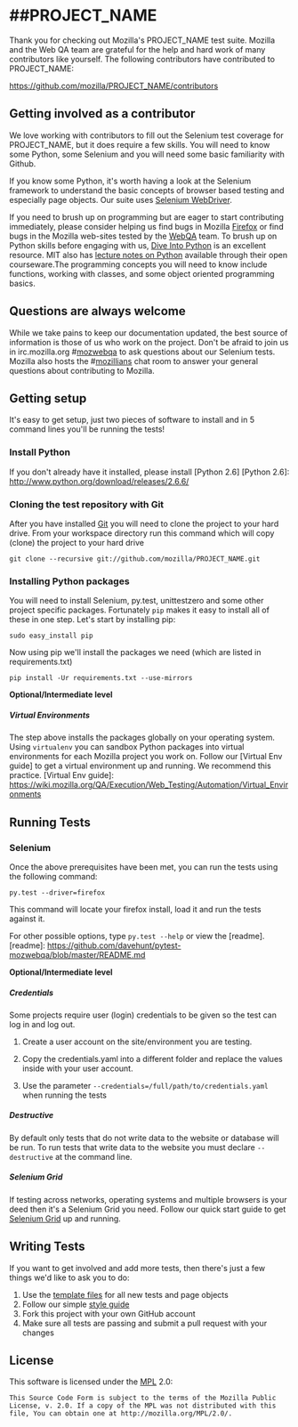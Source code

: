 ##PROJECT_NAME
=====================
Thank you for checking out Mozilla's PROJECT_NAME test suite. Mozilla and the Web QA team are grateful for the help and hard work of many contributors like yourself.
The following contributors have contributed to PROJECT_NAME:

https://github.com/mozilla/PROJECT_NAME/contributors

Getting involved as a contributor
------------------------------------------
We love working with contributors to fill out the Selenium test coverage for PROJECT_NAME, but it does require a few skills. You will need to know some Python, some Selenium and you will need some basic familiarity with Github.

If you know some Python, it's worth having a look at the Selenium framework to understand the basic concepts of browser based testing and especially page objects. Our suite uses [Selenium WebDriver][webdriver].

If you need to brush up on programming but are eager to start contributing immediately, please consider helping us find bugs in Mozilla [Firefox][firefox] or find bugs in the Mozilla web-sites tested by the [WebQA][webqa] team. To brush up on Python skills before engaging with us, [Dive Into Python][dive] is an excellent resource. MIT also has [lecture notes on Python][mit] available through their open courseware.The programming concepts you will need to know include functions, working with classes, and some object oriented programming basics. 

[mit]: http://ocw.mit.edu/courses/electrical-engineering-and-computer-science/6-189-a-gentle-introduction-to-programming-using-python-january-iap-2011/
[dive]: http://www.diveintopython.net/toc/index.html
[webqa]: http://quality.mozilla.org/teams/web-qa/
[firefox]: http://quality.mozilla.org/teams/desktop-firefox/
[webdriver]: http://seleniumhq.org/docs/03_webdriver.html

Questions are always welcome
----------------------------
While we take pains to keep our documentation updated, the best source of information is those of us who work on the project.  Don't be afraid to join us in irc.mozilla.org #[mozwebqa] to ask questions about our Selenium tests.  Mozilla also hosts the #[mozillians] chat room to answer your general questions about contributing to Mozilla.

[mozwebqa]:http://02.chat.mibbit.com/?server=irc.mozilla.org&channel=#mozwebqa
[mozillians]:http://02.chat.mibbit.com/?server=irc.mozilla.org&channel=#mozillians

Getting setup
-------------
It's easy to get setup, just two pieces of software to install and in 5 command lines you'll be running the tests!

### Install Python
If you don't already have it installed, please install [Python 2.6]
[Python 2.6]: http://www.python.org/download/releases/2.6.6/

### Cloning the test repository with Git

After you have installed [Git] you will need to clone the project to your hard drive. From your workspace directory run this command which will copy (clone) the project to your hard drive

    git clone --recursive git://github.com/mozilla/PROJECT_NAME.git
[Git]: http://en.wikipedia.org/wiki/Git_%28software%29

### Installing Python packages
You will need to install Selenium, py.test, unittestzero and some other project specific packages. Fortunately `pip` makes it easy to install all of these in one step. Let's start by installing pip:

    sudo easy_install pip
    
Now using pip we'll install the packages we need (which are listed in requirements.txt)

    pip install -Ur requirements.txt --use-mirrors

__Optional/Intermediate level__

##### Virtual Environments
The step above installs the packages globally on your operating system. Using `virtualenv` you can sandbox Python packages into virtual environments for each Mozilla project you work on. Follow our [Virtual Env guide] to get a virtual environment up and running. We recommend this practice.
[Virtual Env guide]: https://wiki.mozilla.org/QA/Execution/Web_Testing/Automation/Virtual_Environments

Running Tests
-------------

### Selenium
Once the above prerequisites have been met, you can run the tests using the
following command:

    py.test --driver=firefox

This command will locate your firefox install, load it and run the tests against it.

For other possible options, type `py.test --help` or view the [readme].
[readme]: https://github.com/davehunt/pytest-mozwebqa/blob/master/README.md

__Optional/Intermediate level__

##### Credentials
Some projects require user (login) credentials to be given so the test can log in and log out.

1. Create a user account on the site/environment you are testing.

2. Copy the credentials.yaml into a different folder and replace the values inside with your user account.

3. Use the parameter `--credentials=/full/path/to/credentials.yaml` when running the tests

##### Destructive
By default only tests that do not write data to the website or database will be run.
To run tests that write data to the website you must declare `--destructive` at the command line.

##### Selenium Grid
If testing across networks, operating systems and multiple browsers is your deed then it's a Selenium Grid you need.
Follow our quick start guide to get [Selenium Grid] up and running.

[Selenium Grid]: https://github.com/mozilla/moz-grid-config/wiki/Quick-Start

Writing Tests
-------------
If you want to get involved and add more tests, then there's just a few things
we'd like to ask you to do:

1. Use the [template files][GitHub Templates] for all new tests and page objects
2. Follow our simple [style guide][Style Guide]
3. Fork this project with your own GitHub account
4. Make sure all tests are passing and submit a pull request with your changes

[GitHub Templates]: https://github.com/mozilla/mozwebqa-test-templates
[Style Guide]: https://wiki.mozilla.org/QA/Execution/Web_Testing/Docs/Automation/StyleGuide

License
-------
This software is licensed under the [MPL] 2.0:

    This Source Code Form is subject to the terms of the Mozilla Public
    License, v. 2.0. If a copy of the MPL was not distributed with this
    file, You can obtain one at http://mozilla.org/MPL/2.0/.

[MPL]: http://www.mozilla.org/MPL/2.0/
